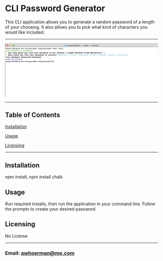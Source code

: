 # CLI Password Generator

 This CLI application allows you to generate a random password of a length of your choosing. It also allows you to pick what kind of characters you would like included.

 ***

 ![screenshot](passwordgen.png)

 ***
    
## Table of Contents
[Installation](#Installation)

[Usage](#Usage)
    
[Licensing](#Licensing)
    
***
    
## Installation
npm install, npm install chalk

## Usage
Run required installs, then run the application in your command line. Follow the prompts to create your desired password.
    
## Licensing
No License
    
    
***
    
### Email: awhoerman@me.com

    